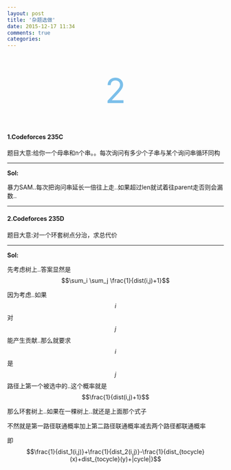 ```yaml
---
layout: post
title: '杂题选做'
date: 2015-12-17 11:34
comments: true
categories: 
---
```

<br>
<br>
<div align="center"><span style="font-size:80px;color:#7bbfea;"   >2</span></p></div>
<br>

<script type="text/javascript" src="http://cdn.mathjax.org/mathjax/latest/MathJax.js?config=default"></script>
<!--more-->

#### 1.Codeforces 235C

题目大意:给你一个母串和n个串。。每次询问有多少个子串与某个询问串循环同构

---


**Sol:**

暴力SAM..每次把询问串延长一倍往上走..如果超过len就试着往parent走否则会漏数..

---

#### 2.Codeforces 235D

题目大意:对一个环套树点分治，求总代价

---


**Sol:**

先考虑树上..答案显然是$$\sum_i \sum_j \frac{1}{dist(i,j)+1}$$

因为考虑..如果$$i$$对$$j$$能产生贡献..那么就要求$$i$$是$$j$$路径上第一个被选中的..这个概率就是$$\frac{1}{dist(i,j)+1}$$

那么环套树上..如果在一棵树上..就还是上面那个式子

不然就是第一路径联通概率加上第二路径联通概率减去两个路径都联通概率

即$$\frac{1}{dist_1(i,j)}+\frac{1}{dist_2(i,j)}-\frac{1}{dist_{tocycle}(x)+dist_{tocycle}(y)+|cycle|}$$
